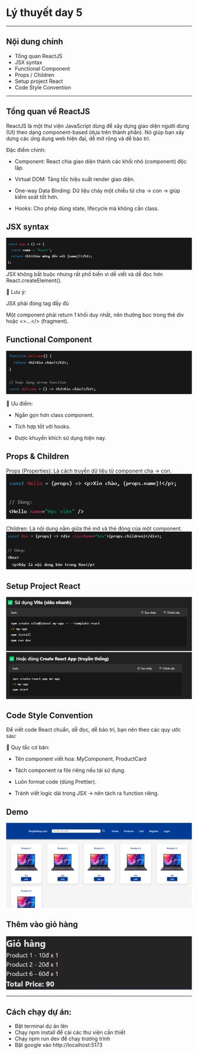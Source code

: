 # Lý thuyết day 5
---------------------------------------------
## Nội dung chính
- Tổng quan ReactJS
- JSX syntax
- Functional Component
- Props / Children
- Setup project React 
- Code Style Convention
-----------------------------------------------
## Tổng quan về ReactJS
ReactJS là một thư viện JavaScript dùng để xây dựng giao diện người dùng (UI) theo dạng component-based (dựa trên thành phần). Nó giúp bạn xây dựng các ứng dụng web hiện đại, dễ mở rộng và dễ bảo trì.

Đặc điểm chính:
- Component: React chia giao diện thành các khối nhỏ (component) độc lập.

- Virtual DOM: Tăng tốc hiệu suất render giao diện.

- One-way Data Binding: Dữ liệu chảy một chiều từ cha → con → giúp kiểm soát tốt hơn.

- Hooks: Cho phép dùng state, lifecycle mà không cần class.
## JSX syntax
![alt text](./screen-shots/image.png)
JSX không bắt buộc nhưng rất phổ biến vì dễ viết và dễ đọc hơn React.createElement().

📌 Lưu ý:

JSX phải đóng tag đầy đủ 

Một component phải return 1 khối duy nhất, nên thường bọc trong thẻ div hoặc <>...</> (fragment).
## Functional Component
![alt text](./screen-shots/image-1.png)

🎯 Ưu điểm:

- Ngắn gọn hơn class component.

- Tích hợp tốt với hooks.

- Được khuyến khích sử dụng hiện nay.

## Props & Children
Props (Properties): 
Là cách truyền dữ liệu từ component cha → con.
![alt text](./screen-shots/image-2.png)

Children: 
Là nội dung nằm giữa thẻ mở và thẻ đóng của một component.
![alt text](./screen-shots/image-3.png)
## Setup Project React
![alt text](./screen-shots/image-4.png)
![alt text](./screen-shots/image-5.png)
## Code Style Convention
Để viết code React chuẩn, dễ đọc, dễ bảo trì, bạn nên theo các quy ước sau:

🧹 Quy tắc cơ bản:
- Tên component viết hoa: MyComponent, ProductCard

- Tách component ra file riêng nếu tái sử dụng.

- Luôn format code (dùng Prettier).

- Tránh viết logic dài trong JSX → nên tách ra function riêng.



## Demo
![alt text](./screen-shots/image-6.png)

## Thêm vào giỏ hàng
![alt text](./screen-shots/image-7.png)

------------------------------------------------
## Cách chạy dự án: 
- Bật terminal dự án lên
- Chạy npm install để cài các thư viện cần thiết
- Chạy npm run dev để chạy trương trình
- Bật google vào http://localhost:5173

